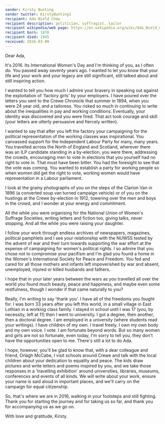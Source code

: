 ```yaml
---
sender: Kirsty Bunting
sender twitter: KirstyBunting1
recipient: Ada Nield Chew
recipient description: politician, suffragist, tailor
recipient wikipedia/web page: https://en.wikipedia.org/wiki/Ada_Nield_Chew
recipient born: 1870
recipient died: 1945
received: 2016-03-09
---
```



Dear Ada,

It's 2016. Its International Women's Day and I'm thinking of you, as I often do. You passed away seventy years ago. I wanted to let you know that your life and your work and your legacy are still significant, still talked about and still inspiring action. 

I wanted to tell you how much I admire your bravery in speaking out against the exploitation of 'factory girls' by your employers.  I have poured over the letters you sent to the Crewe Chronicle that summer in 1894, when you were 24 year old, and a tailoress.  You risked so much in continuing to write about the inequalities in pay and working conditions. Eventually, your identity was discovered and you were fired. That act took courage and skill (your letters are utterly persuasive and fiercely written).  

I wanted to say that after you left the factory your campaigning for the political representation of the working classes was inspirational.  You canvassed support for the Independent Labour Party for many, many years.  You travelled across the North of England and Scotland, wherever there was an ILP candidate standing in a by-election, you were there, addressing the crowds, encouraging men to vote in elections that you yourself had no right to vote in.  That must have been bitter.  You had the foresight to see that the vote was coming.  You wanted to establish a party for working people so when women did get the right to vote, working women would have representation in a Labour parliament. 

I look at the grainy photographs of you on the steps of the Clarion Van in 1896 (a converted soup van turned campaign vehicle) or of you on the hustings at the Crewe by-election in 1912, towering over the men and boys in the crowd, and I wonder at your energy and commitment. 

All the while you were organising for the National Union of Women's Suffrage Societies, writing letters and fiction too, giving talks, never stopping.  And all the while you were raising your daughter.

I follow your work through endless archives of newspapers, magazines, political pamphlets and I see your relationship with the NUWSS tested by the advent of war and their turn towards supporting the war effort at the expense of campaigning for women's political rights. I so admire that you chose not to compromise your pacifism and I'm glad you found a home in the Women's International Society for Peace and Freedom. You fed and cared for all those mothers and infants left impoverished by war and absent, unemployed, injured or killed husbands and fathers.

I hope that in your later years between the wars as you travelled all over the world you found much beauty, peace and happiness, and maybe even some restfulness, though I wonder if that came naturally to you?

Really, I'm writing to say 'thank you'.  I have all of the freedoms you fought for. I was born 33 years after you left this world, in a small village in East Lothian in a working class family. I stayed in school until I was 17 (you, by necessity, left at 11) then I went to university.  I got a degree, then another, then a doctoral degree. I am employed in a university (where students read your writings). I have children of my own.  I travel freely.  I own my own body and my own voice. I vote.  I am fortunate beyond words.  But so many women and girls are not so fortunate, even today, I'm sorry to tell you, they don't have the opportunities open to me.  There's still a lot to do Ada.

I hope, however, you'll be glad to know that, with a dear colleague and friend, Orlagh McCabe, I visit schools around Crewe and talk with the local children about your dedication to equality and peace. The kids draw pictures and write letters and poems inspired by you, and we take those responses in a 'travelling exhibition' around universities, libraries, museums, conferences and events of all kinds.  We will write about your work, ensure your name is said aloud in important places, and we'll carry on the campaign for equal citizenship. 

So, that's where we are in 2016, walking in your footsteps and still fighting. Thank you for starting the journey and for taking us so far, and thank you for accompanying us as we go on.

With love and gratitude, 
Kirsty.